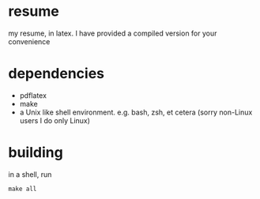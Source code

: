 resume
======

my resume, in latex. I have provided a compiled version for your convenience

dependencies
============
 * pdflatex
 * make
 * a Unix like shell environment. e.g. bash, zsh, et cetera (sorry non-Linux users I do only Linux)
 
building
========
in a shell, run
```
make all
```
